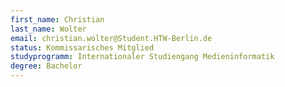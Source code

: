 ```yaml
---
first_name: Christian
last_name: Wolter
email: christian.wolter@Student.HTW-Berlin.de
status: Kommissarisches Mitglied
studyprogramm: Internationaler Studiengang Medieninformatik
degree: Bachelor
---
```

